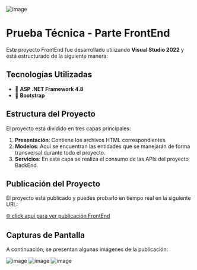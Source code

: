 ![image](https://github.com/user-attachments/assets/da22cf55-d49b-4a37-8159-4533b9a28521)

# Prueba Técnica - Parte FrontEnd

Este proyecto FrontEnd fue desarrollado utilizando **Visual Studio 2022** y está estructurado de la siguiente manera:

## Tecnologías Utilizadas
- 🔧 **ASP .NET Framework 4.8**
- 🔧 **Bootstrap**

## Estructura del Proyecto
El proyecto está dividido en tres capas principales:

1. **Presentación**: Contiene los archivos HTML correspondientes.
2. **Modelos**: Aquí se encuentran las entidades que se manejarán de forma transversal durante todo el proyecto.
3. **Servicios**: En esta capa se realiza el consumo de las APIs del proyecto BackEnd.

## Publicación del Proyecto
El proyecto está publicado y puedes probarlo en tiempo real en la siguiente URL:

[🌐 click aquí para ver publicación FrontEnd](http://ilumnotest.somee.com/Default)

## Capturas de Pantalla
A continuación, se presentan algunas imágenes de la publicación:

![image](https://github.com/user-attachments/assets/8c1786b0-4785-4322-90c6-d85bd1e84d91)
![image](https://github.com/user-attachments/assets/f44f9402-d4eb-41ef-91b7-199a7b912277)
![image](https://github.com/user-attachments/assets/31784a47-5cbb-4a61-a7cb-6aa00eaeca38)
